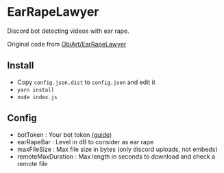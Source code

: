 # EarRapeLawyer
Discord bot detecting videos with ear rape.

Original code from [ObiArt/EarRapeLawyer](https://github.com/ObiArt/EarRapeLawyer)

## Install
- Copy `config.json.dist` to `config.json` and edit it
- `yarn install`
- `node index.js`

## Config
- botToken : Your bot token [(guide)](https://discordjs.guide/preparations/setting-up-a-bot-application.html)
- earRapeBar : Level in dB to consider as ear rape
- maxFileSize : Max file size in bytes (only discord uploads, not embeds)
- remoteMaxDuration : Max length in seconds to download and check a remote file
